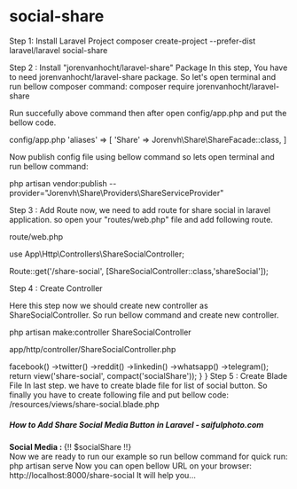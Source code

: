 # social-share

Step 1: Install Laravel Project
composer create-project --prefer-dist laravel/laravel social-share

Step 2 : Install "jorenvanhocht/laravel-share" Package
In this step, You have to need jorenvanhocht/laravel-share package. So let's open terminal and run bellow composer command:
composer require jorenvanhocht/laravel-share

Run succefully above command then after open config/app.php and put the bellow code.

config/app.php
'aliases' => [
    'Share' => Jorenvh\Share\ShareFacade::class,
]

Now publish config file using bellow command so lets open terminal and run bellow command:

php artisan vendor:publish --provider="Jorenvh\Share\Providers\ShareServiceProvider"


Step 3 : Add Route
now, we need to add route for share social in laravel application. so open your "routes/web.php" file and add following route.

route/web.php

use App\Http\Controllers\ShareSocialController;

Route::get('/share-social', [ShareSocialController::class,'shareSocial']);

Step 4 : Create Controller

Here this step now we should create new controller as ShareSocialController. So run bellow command and create new controller.

php artisan make:controller ShareSocialController

app/http/controller/ShareSocialController.php

<?php

namespace App\Http\Controllers;

use Illuminate\Http\Request;
use Illuminate\Support\Facades\Route;

class ShareSocialController extends Controller
{
    public function shareSocial()
    {
        $socialShare = \Share::page(
            'https://www.nicesnippets.com/blog/laravel-custom-foreign-key-name-example',
            'Laravel Custom Foreign Key Name Example',
        )
        ->facebook()
        ->twitter()
        ->reddit()
        ->linkedin()
        ->whatsapp()
        ->telegram();
        
        return view('share-social', compact('socialShare'));
    }
}


Step 5 : Create Blade File
In last step. we have to create blade file for list of social button. So finally you have to create following file and put bellow code:

/resources/views/share-social.blade.php
<!DOCTYPE html>
<html>
<head>
    <title>How to Add Share Social Media Button in Laravel - saifulphoto.com</title>
    <link rel="stylesheet" href="https://cdnjs.cloudflare.com/ajax/libs/font-awesome/5.15.3/css/all.min.css" integrity="sha512-iBBXm8fW90+nuLcSKlbmrPcLa0OT92xO1BIsZ+ywDWZCvqsWgccV3gFoRBv0z+8dLJgyAHIhR35VZc2oM/gI1w==" crossorigin="anonymous" referrerpolicy="no-referrer" />
    <script src="https://cdnjs.cloudflare.com/ajax/libs/twitter-bootstrap/4.6.0/js/bootstrap.min.js" integrity="sha512-XKa9Hemdy1Ui3KSGgJdgMyYlUg1gM+QhL6cnlyTe2qzMCYm4nAZ1PsVerQzTTXzonUR+dmswHqgJPuwCq1MaAg==" crossorigin="anonymous" referrerpolicy="no-referrer"></script>
    <link rel="stylesheet" href="https://cdnjs.cloudflare.com/ajax/libs/twitter-bootstrap/4.6.0/css/bootstrap.min.css" integrity="sha512-P5MgMn1jBN01asBgU0z60Qk4QxiXo86+wlFahKrsQf37c9cro517WzVSPPV1tDKzhku2iJ2FVgL67wG03SGnNA==" crossorigin="anonymous" referrerpolicy="no-referrer" />
    <style type="text/css">
        li{
            list-style: none;
            background: #e2e2e2;
            margin-left: 5px;
            text-align: center;
            border-radius:5px;
        }
        li span{
            font-size: 20px;
        }
        ul li{
            display: inline-block;
            padding: 10px 10px 5px;
        }
        #social-links{
            float: left;
        }
    </style>
</head>
<body>
    <div class="row mt-5">
        <div class="col-md-6 offset-3">
            <div class="card">
                <div class="card-header bg-info text-white">
                    <h5>How to Add Share Social Media Button in Laravel - saifulphoto.com</h5>
                </div>
                <div class="card-body">
                    <strong class="float-left pt-2">Social Media : </strong>
                    {!! $socialShare !!}
                </div>
            </div>
        </div>
    </div>
</body>
</html>

Now we are ready to run our example so run bellow command for quick run:

php artisan serve

Now you can open bellow URL on your browser:

http://localhost:8000/share-social

It will help you...
